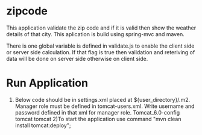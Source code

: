zipcode
=======
This application validate the zip code and if it is valid then show the weather details of that city. This aplication is build using spring-mvc and maven. 

There is one global variable is defined in validate.js to enable the client side or server side calculation. If that flag is true then validation and reteriving of data will be done on server side otherwise on client side.

Run Application
==================
1) Below code should be in settings.xml placed at ${user_directory}/.m2. Manager role must be defined in tomcat-users.xml.
  Write username and password defined in that xml for manager role.
     <server>
        <id>Tomcat_6.0-config</id>
        <username>tomcat</username>
        <password>tomcat</password>
    </server>
2)To start the application use command "mvn clean install tomcat:deploy";
